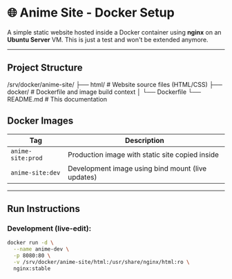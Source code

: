 # 🌐 Anime Site - Docker Setup

A simple static website hosted inside a Docker container using **nginx** on an **Ubuntu Server** VM.
This is just a test and won't be extended anymore. 

---

## Project Structure
/srv/docker/anime-site/
├── html/ # Website source files (HTML/CSS)
├── docker/ # Dockerfile and image build context
│ └── Dockerfile
└── README.md # This documentation


## Docker Images

| Tag              | Description                              |
|------------------|------------------------------------------|
| `anime-site:prod` | Production image with static site copied inside |
| `anime-site:dev`  | Development image using bind mount (live updates) |

---

## Run Instructions

### Development (live-edit):

```bash
docker run -d \
  --name anime-dev \
  -p 8080:80 \
  -v /srv/docker/anime-site/html:/usr/share/nginx/html:ro \
  nginx:stable

